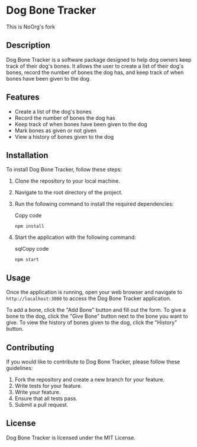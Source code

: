 # Dog Bone Tracker

This is NoOrg's fork

## Description

Dog Bone Tracker is a software package designed to help dog owners keep track of their dog's bones. It allows the user to create a list of their dog's bones, record the number of bones the dog has, and keep track of when bones have been given to the dog.

## Features

- Create a list of the dog's bones
- Record the number of bones the dog has
- Keep track of when bones have been given to the dog
- Mark bones as given or not given
- View a history of bones given to the dog

## Installation

To install Dog Bone Tracker, follow these steps:

1. Clone the repository to your local machine.
    
2. Navigate to the root directory of the project.
    
3. Run the following command to install the required dependencies:
    
    Copy code
    
    `npm install` 
    
4. Start the application with the following command:
    
    sqlCopy code
    
    `npm start` 
    


## Usage

Once the application is running, open your web browser and navigate to `http://localhost:3000` to access the Dog Bone Tracker application.

To add a bone, click the "Add Bone" button and fill out the form. To give a bone to the dog, click the "Give Bone" button next to the bone you want to give. To view the history of bones given to the dog, click the "History" button.

## Contributing

If you would like to contribute to Dog Bone Tracker, please follow these guidelines:

1. Fork the repository and create a new branch for your feature.
2. Write tests for your feature.
3. Write your feature.
4. Ensure that all tests pass.
5. Submit a pull request.

## License

Dog Bone Tracker is licensed under the MIT License.

